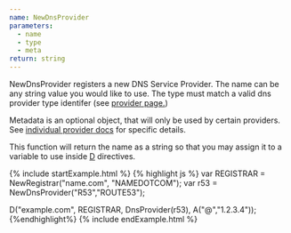 ```yaml
---
name: NewDnsProvider
parameters:
  - name
  - type
  - meta
return: string
---
```


NewDnsProvider registers a new DNS Service Provider. The name can be any string value you would like to use.
The type must match a valid dns provider type identifer (see [provider page.]({{site.github.url}}/provider-list))

Metadata is an optional object, that will only be used by certain providers. See [individual provider docs]({{site.github.url}}/provider-list) for specific details.

This function will return the name as a string so that you may assign it to a variable to use inside [D](#D) directives.

{% include startExample.html %}
{% highlight js %}
var REGISTRAR = NewRegistrar("name.com", "NAMEDOTCOM");
var r53 = NewDnsProvider("R53","ROUTE53");

D("example.com", REGISTRAR, DnsProvider(r53), A("@","1.2.3.4"));
{%endhighlight%}
{% include endExample.html %}